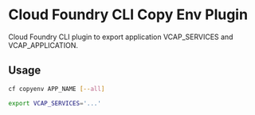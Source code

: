 # Cloud Foundry CLI Copy Env Plugin

Cloud Foundry CLI plugin to export application VCAP_SERVICES and VCAP_APPLICATION.

## Usage

```bash
cf copyenv APP_NAME [--all]

export VCAP_SERVICES='...'
```
